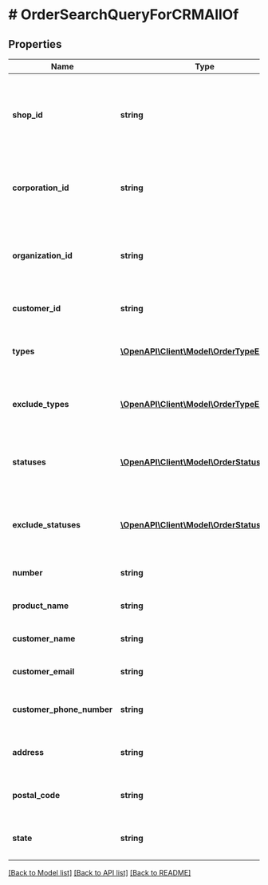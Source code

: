 # # OrderSearchQueryForCRMAllOf

## Properties

Name | Type | Description | Notes
------------ | ------------- | ------------- | -------------
**shop_id** | **string** | Return orders from specified shop. If specified CorporationId and OrganizationId are ignored. | [optional]
**corporation_id** | **string** | Return orders from specified corporation. Ignored when ShopId is specified. | [optional]
**organization_id** | **string** | Return orders from specified organization. Ignored when ShopId or CorporationId is specified. | [optional]
**customer_id** | **string** | Return orders from specified customer. | [optional]
**types** | [**\OpenAPI\Client\Model\OrderTypeEnum[]**](OrderTypeEnum.md) | Returns orders having any of the specified order types. | [optional]
**exclude_types** | [**\OpenAPI\Client\Model\OrderTypeEnum[]**](OrderTypeEnum.md) | Exclude orders having any of the specified order types. | [optional]
**statuses** | [**\OpenAPI\Client\Model\OrderStatusEnum[]**](OrderStatusEnum.md) | Returns orders having any of the specified order statuses. | [optional]
**exclude_statuses** | [**\OpenAPI\Client\Model\OrderStatusEnum[]**](OrderStatusEnum.md) | Exclude orders having any of the specified order statuses. | [optional]
**number** | **string** | Filter orders by order number. | [optional]
**product_name** | **string** | Filter orders by product name. | [optional]
**customer_name** | **string** | Filter orders by customer name. | [optional]
**customer_email** | **string** | Filter orders by customer email. | [optional]
**customer_phone_number** | **string** | Filter orders by customer phone number. | [optional]
**address** | **string** | Filter orders by billing or shipping address. | [optional]
**postal_code** | **string** | Filter orders by billing or shipping postal code. | [optional]
**state** | **string** | Filter orders by billing or shipping state. | [optional]

[[Back to Model list]](../../README.md#models) [[Back to API list]](../../README.md#endpoints) [[Back to README]](../../README.md)
